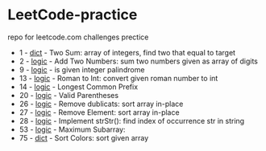 # LeetCode-practice
repo for leetcode.com challenges prectice 

- 1 - [dict](https://github.com/JennyShalai/LeetCode-practice/blob/main/two-sum.py) - Two Sum: array of integers, find two that equal to target
- 2 - [logic](https://github.com/JennyShalai/LeetCode-practice/blob/main/add-two-ints-as-arrays.py) - Add Two Numbers: sum two numbers given as array of digits
- 9 - [logic](https://github.com/JennyShalai/LeetCode-practice/blob/main/palindrome-number.py) - is given integer palindrome 
- 13 - [logic](https://github.com/JennyShalai/LeetCode-practice/blob/main/roman-to-int.py) - Roman to Int: convert given roman number to int
- 14 - [logic](https://github.com/JennyShalai/LeetCode-practice/blob/main/longest-common-prefix.py) - Longest Common Prefix
- 20 - [logic](https://github.com/JennyShalai/LeetCode-practice/blob/main/valid-parentheses.py) - Valid Parentheses
- 26 - [logic](https://github.com/JennyShalai/LeetCode-practice/blob/main/remove-duplicates.py) - Remove dublicats: sort array in-place
- 27 - [logic](https://github.com/JennyShalai/LeetCode-practice/blob/main/remove-element.py) - Remove Element: sort array in-place
- 28 - [logic](https://github.com/JennyShalai/LeetCode-practice/blob/main/implement-strStr().py) - Implement strStr(): find index of occurrence str in string
- 53 - [logic](https://github.com/JennyShalai/LeetCode-practice/blob/main/maximum-sbarray.py) - Maximum Subarray:  
- 75 - [dict](https://github.com/JennyShalai/LeetCode-practice/blob/main/sort-colors.py) - Sort Colors: sort given array
